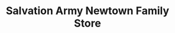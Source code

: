 ---
title: "Salvation Army Newtown Family Store"
url: /newtown-wellington/salvation-army-newtown-family-store/
shop: charity
---